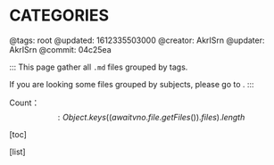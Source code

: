# CATEGORIES

@tags: root
@updated: 1612335503000
@creator: AkrISrn
@updater: AkrISrn
@commit: 04c25ea

:::
This page gather all `.md` files grouped by tags.  

If you are looking some files grouped by subjects, please go to [](/en/archives.md "#").
:::

Count：$$: Object.keys((await vno.file.getFiles()).files).length $$

[toc]

[list]
